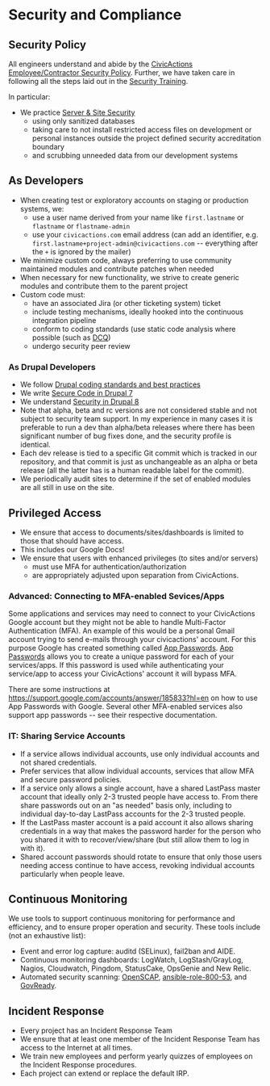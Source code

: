# Security and Compliance

## Security Policy

All engineers understand and abide by the [CivicActions Employee/Contractor Security Policy](../../company-policies/security.md). Further, we have taken care in following all the steps laid out in the [Security Training](../../company-policies/new-hire-orientation/security-training.md).

In particular:

- We practice [Server & Site Security](../../company-policies/security.md#server--site-security)
  - using only sanitized databases
  - taking care to not install restricted access files on development or personal instances outside the project defined security accreditation boundary
  - and scrubbing unneeded data from our development systems

## As Developers

- When creating test or exploratory accounts on staging or production systems, we:
  - use a user name derived from your name like `first.lastname` or `flastname` or `flastname-admin`
  - use your `civicactions.com` email address (can add an identifier, e.g. `first.lastname+project-admin@civicactions.com` -- everything after the `+` is ignored by the mailer)
- We minimize custom code, always preferring to use community maintained modules and contribute patches when needed
- When necessary for new functionality, we strive to create generic modules and contribute them to the parent project
- Custom code must:
  - have an associated Jira (or other ticketing system) ticket
  - include testing mechanisms, ideally hooked into the continuous integration pipeline
  - conform to coding standards (use static code analysis where possible (such as [DCQ](https://www.drupal.org/project/dcq))
  - undergo security peer review

### As Drupal Developers

- We follow [Drupal coding standards and best practices](https://www.drupal.org/developing/best-practices)
- We write [Secure Code in Drupal 7](https://www.drupal.org/docs/7/security/writing-secure-code)
- We understand [Security in Drupal 8](https://www.drupal.org/docs/8/security)
- Note that alpha, beta and rc versions are not considered stable and not subject to security team support. In my experience in many cases it is preferable to run a dev than alpha/beta releases where there has been significant number of bug fixes done, and the security profile is identical.
- Each dev release is tied to a specific Git commit which is tracked in our repository, and that commit is just as unchangeable as an alpha or beta release (all the latter has is a human readable label for the commit).
- We periodically audit sites to determine if the set of enabled modules are all still in use on the site.

## Privileged Access

- We ensure that access to documents/sites/dashboards is limited to those that should have access.
- This includes our Google Docs!
- We ensure that users with enhanced privileges (to sites and/or servers)
  - must use MFA for authentication/authorization
  - are appropriately adjusted upon separation from CivicActions.

### Advanced: Connecting to MFA-enabled Sevices/Apps

Some applications and services may need to connect to your CivicActions Google account but they might not be able to handle Multi-Factor Authentication (MFA). An example of this would be a personal Gmail account trying to send e-mails through your civicactions' account. For this purpose Google has created something called [App Passwords](https://support.google.com/accounts/answer/185833?hl=en). [App Passwords](https://support.google.com/accounts/answer/185833?hl=en) allows you to create a unique password for each of your services/apps. If this password is used while authenticating your service/app to access your CivicActions' account it will bypass MFA.

There are some instructions at <https://support.google.com/accounts/answer/185833?hl=en> on how to use App Passwords with Google. Several other MFA-enabled services also support app passwords -- see their respective documentation.

### IT: Sharing Service Accounts

- If a service allows individual accounts, use only individual accounts and not shared credentials.
- Prefer services that allow individual accounts, services that allow MFA and secure password policies.
- If a service only allows a single account, have a shared LastPass master account that ideally only 2-3 trusted people have access to. From there share passwords out on an "as needed" basis only, including to individual day-to-day LastPass accounts for the 2-3 trusted people.
- If the LastPass master account is a paid account it also allows sharing credentials in a way that makes the password harder for the person who you shared it with to recover/view/share (but still allow them to log in with it).
- Shared account passwords should rotate to ensure that only those users needing access continue to have access, revoking individual accounts particularly when people leave.

## Continuous Monitoring

We use tools to support continuous monitoring for performance and efficiency, and to ensure proper operation and security. These tools include (not an exhaustive list):

- Event and error log capture: auditd (SELinux), fail2ban and AIDE.
- Continuous monitoring dashboards: LogWatch, LogStash/GrayLog, Nagios, Cloudwatch, Pingdom, StatusCake, OpsGenie and New Relic.
- Automated security scanning: [OpenSCAP](http://www.open-scap.org/), [ansible-role-800-53](https://github.com/RedHatGov/ansible-role-800-53), and [GovReady](https://github.com/GovReady).

## Incident Response

- Every project has an Incident Response Team
- We ensure that at least one member of the Incident Response Team has access to the Internet at all times.
- We train new employees and perform yearly quizzes of employees on the Incident Response procedures.
- Each project can extend or replace the default IRP.
